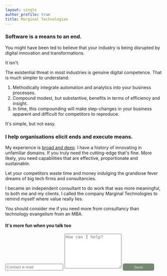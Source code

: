 ```yaml
---
layout: single
author_profile: true
title: Marginal Technologies
---
```


### Software is a means to an end.

You might have been led to believe that your industry is being disrupted
by digital innovation and transformations.

It isn't.  

The existential threat in most industries is genuine digital competence.
That is much simpler to understand:


1. Methodically integrate automation and analytics into your business processes.
2. Compound modest, but substantive, benefits in terms of efficiency and insight. 
3. In time, this compounding will make step-changes in your business 
    apparent and difficult for competitors to reproduce.

It's simple, but not easy. 

### I help organisations elicit ends and execute means.

My experience is [broad and deep](https://www.linkedin.com/in/christopher-mcewan-850a0a62).
I have a history of innovating in unfamiliar domains. If you truly need the cutting-edge 
that's fine. More likely, you need capabilities that are effective, proportionate and sustainable. 

Let your competitors waste time and money indulging the grandiose 
fever dreams of big tech firms and consultancies.

I became an independent consultant to do work that was more meaningful, 
to both me and my clients. I called the company Marginal Technologies 
to remind myself where value really lies.

You should consider me if you need more from consultancy than technology evangelism from an MBA. 

#### It's more fun when you talk too

<form action="https://submit-form.com/j1CmLPsN" target="_self">
   <input type="text" name="email" placeholder="Contact e-mail">
   <textarea name="message" placeholder="How can I help?" rows="7"></textarea>
   <button style="border-radius:5px;background-color:#768972;border:0px;font-size:smaller;padding:5px;color:#eeeeee;width:100px;" type="submit">Send</button>
</form>


